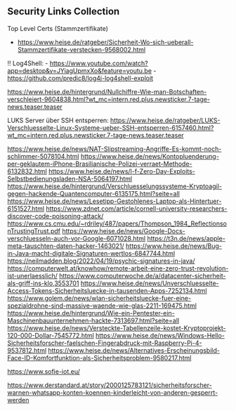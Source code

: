 Security Links Collection
-------------------------

Top Level Certs (Stammzertifikate)
- https://www.heise.de/ratgeber/Sicherheit-Wo-sich-ueberall-Stammzertifikate-verstecken-9568002.html

!! Log4Shell: 
    - https://www.youtube.com/watch?app=desktop&v=JYiagUpmxXo&feature=youtu.be
    - https://github.com/predic8/log4j-log4shell-exploit

https://www.heise.de/hintergrund/Nullchiffre-Wie-man-Botschaften-verschleiert-9604838.html?wt_mc=intern.red.plus.newsticker.7-tage-news.teaser.teaser

LUKS
Server über SSH entsperren: https://www.heise.de/ratgeber/LUKS-Verschluesselte-Linux-Systeme-ueber-SSH-entsperren-6157460.html?wt_mc=intern.red.plus.newsticker.7-tage-news.teaser.teaser

https://www.heise.de/news/NAT-Slipstreaming-Angriffe-Es-kommt-noch-schlimmer-5078104.html
https://www.heise.de/news/Kontopluenderung-per-geklautem-iPhone-Brasilianische-Polizei-verraet-Methode-6132832.html
https://www.heise.de/news/l-f-Zero-Day-Exploits-Selbstbedienungsladen-NSA-5064197.html
https://www.heise.de/hintergrund/Verschluesselungssysteme-Kryptoagil-gegen-hackende-Quantencomputer-6135175.html?seite=all
https://www.heise.de/news/Lesetipp-Gestohlenes-Laptop-als-Hintertuer-6151527.html
https://www.zdnet.com/article/cornell-university-researchers-discover-code-poisoning-attack/
https://www.cs.cmu.edu/~rdriley/487/papers/Thompson_1984_ReflectionsonTrustingTrust.pdf
https://www.heise.de/news/Google-Docs-verschluesseln-auch-vor-Google-6071028.html
https://t3n.de/news/apple-meta-tauschten-daten-hacker-1463021/
https://www.heise.de/news/Bug-in-Java-macht-digitale-Signaturen-wertlos-6847744.html
    https://neilmadden.blog/2022/04/19/psychic-signatures-in-java/
https://computerwelt.at/knowhow/remote-arbeit-eine-zero-trust-revolution-ist-unerlaesslich/
https://www.computerwoche.de/a/datacenter-sicherheit-als-griff-ins-klo,3553701
https://www.heise.de/news/Unverschluesselte-Access-Tokens-Sicherheitsluecke-in-tausenden-Apps-7252134.html
https://www.golem.de/news/wlan-sicherheitsluecke-fuer-eine-spezialdrohne-sind-massive-waende-wie-glas-2211-169475.html
https://www.heise.de/hintergrund/Wie-ein-Pentester-ein-Maschinenbauunternehmen-hackte-7313697.html?seite=all
https://www.heise.de/news/Versteckte-Tabellenzeile-kostet-Kryptoprojekt-120-000-Dollar-7545772.html
https://www.heise.de/news/Windows-Hello-Sicherheitsforscher-faelschen-Fingerabdruck-mit-Raspberry-Pi-4-9537812.html
https://www.heise.de/news/Alternatives-Erscheinungsbild-Face-ID-Komfortfunktion-als-Sicherheitsproblem-9580217.html
    
https://www.sofie-iot.eu/

https://www.derstandard.at/story/2000125783121/sicherheitsforscher-warnen-whatsapp-konten-koennen-kinderleicht-von-anderen-gesperrt-werden
